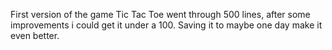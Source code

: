 First version of the game Tic Tac Toe went through 500 lines, after some improvements i could get it under a 100. Saving it to maybe one day make it even better.
